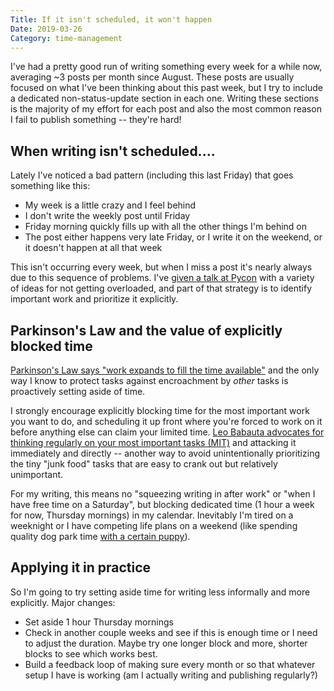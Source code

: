 ```yaml
---
Title: If it isn't scheduled, it won't happen
Date: 2019-03-26
Category: time-management
---
```


I've had a pretty good run of writing something every week for a while now, averaging ~3 posts per month since August. These posts are usually focused on what I've been thinking about this past week, but I try to include a dedicated non-status-update section in each one. Writing these sections is the majority of my effort for each post and also the most common reason I fail to publish something -- they're hard!

## When writing isn't scheduled....

Lately I've noticed a bad pattern (including this last Friday) that goes something like this:

* My week is a little crazy and I feel behind
* I don't write the weekly post until Friday
* Friday morning quickly fills up with all the other things I'm behind on 
* The post either happens very late Friday, or I write it on the weekend, or it doesn't happen at all that week

This isn't occurring every week, but when I miss a post it's nearly always due to this sequence of problems. I've [given a talk at Pycon](https://www.youtube.com/watch?v=dWuRDbH4Xlw) with a variety of ideas for not getting overloaded, and part of that strategy is to identify important work and prioritize it explicitly. 

## Parkinson's Law and the value of explicitly blocked time

[Parkinson's Law says "work expands to fill the time available"](https://en.wikipedia.org/wiki/Parkinson%27s_law) and the only way I know to protect tasks against encroachment by *other* tasks is proactively setting aside of time.

I strongly encourage explicitly blocking time for the most important work you want to do, and scheduling it up front where you're forced to work on it before anything else can claim your limited time. [Leo Babauta advocates for thinking regularly on your most important tasks (MIT)](https://zenhabits.net/purpose-your-day-most-important-task/) and attacking it immediately and directly -- another way to avoid unintentionally prioritizing the tiny "junk food" tasks that are easy to crank out but relatively unimportant.

For my writing, this means no "squeezing writing in after work" or "when I have free time on a Saturday", but blocking dedicated time (1 hour a week for now, Thursday mornings) in my calendar. Inevitably I'm tired on a weeknight or I have competing life plans on a weekend (like spending quality dog park time [with a certain puppy](https://instagram.com/mr.waffles.the.corgi/)).

## Applying it in practice

So I'm going to try setting aside time for writing less informally and more explicitly. Major changes:

* Set aside 1 hour Thursday mornings
* Check in another couple weeks and see if this is enough time or I need to adjust the duration. Maybe try one longer block and more, shorter blocks to see which works best.
* Build a feedback loop of making sure every month or so that whatever setup I have is working (am I actually writing and publishing regularly?)


